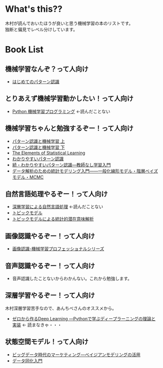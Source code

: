 # What's this??
木村が読んでおいたほうが良いと思う機械学習の本のリストです。<br/>
独断と偏見でレベル分けしています。

# Book List
## 機械学習なんぞ？って人向け
- [はじめてのパターン認識](https://www.amazon.co.jp/%E3%81%AF%E3%81%98%E3%82%81%E3%81%A6%E3%81%AE%E3%83%91%E3%82%BF%E3%83%BC%E3%83%B3%E8%AA%8D%E8%AD%98-%E5%B9%B3%E4%BA%95-%E6%9C%89%E4%B8%89/dp/4627849710/ref=pd_lpo_sbs_14_img_1?_encoding=UTF8&psc=1&refRID=MNCJK39E0VVNPN45C1RB)

## とりあえず機械学習動かしたい！って人向け
- [Python 機械学習プログラミング](https://www.amazon.co.jp/Python-%E6%A9%9F%E6%A2%B0%E5%AD%A6%E7%BF%92%E3%83%97%E3%83%AD%E3%82%B0%E3%83%A9%E3%83%9F%E3%83%B3%E3%82%B0-%E9%81%94%E4%BA%BA%E3%83%87%E3%83%BC%E3%82%BF%E3%82%B5%E3%82%A4%E3%82%A8%E3%83%B3%E3%83%86%E3%82%A3%E3%82%B9%E3%83%88%E3%81%AB%E3%82%88%E3%82%8B%E7%90%86%E8%AB%96%E3%81%A8%E5%AE%9F%E8%B7%B5-impress-gear/dp/4295003379/ref=sr_1_4?s=books&ie=UTF8&qid=1541411283&sr=1-4&keywords=%E6%A9%9F%E6%A2%B0%E5%AD%A6%E7%BF%92) <-読んだことない

## 機械学習ちゃんと勉強するぞー！って人向け
- [パターン認識と機械学習 上](https://www.amazon.co.jp/%E3%83%91%E3%82%BF%E3%83%BC%E3%83%B3%E8%AA%8D%E8%AD%98%E3%81%A8%E6%A9%9F%E6%A2%B0%E5%AD%A6%E7%BF%92-%E4%B8%8A-C-M-%E3%83%93%E3%82%B7%E3%83%A7%E3%83%83%E3%83%97/dp/4621061224/ref=sr_1_3?s=books&ie=UTF8&qid=1541411283&sr=1-3&keywords=%E6%A9%9F%E6%A2%B0%E5%AD%A6%E7%BF%92)
- [パターン認識と機械学習 下](https://www.amazon.co.jp/%E3%83%91%E3%82%BF%E3%83%BC%E3%83%B3%E8%AA%8D%E8%AD%98%E3%81%A8%E6%A9%9F%E6%A2%B0%E5%AD%A6%E7%BF%92-%E4%B8%8B-%E3%83%99%E3%82%A4%E3%82%BA%E7%90%86%E8%AB%96%E3%81%AB%E3%82%88%E3%82%8B%E7%B5%B1%E8%A8%88%E7%9A%84%E4%BA%88%E6%B8%AC-C-M-%E3%83%93%E3%82%B7%E3%83%A7%E3%83%83%E3%83%97/dp/4621061240/ref=pd_bxgy_14_img_2?_encoding=UTF8&pd_rd_i=4621061240&pd_rd_r=e6cd40aa-e0df-11e8-afc8-19cdea3ec1a8&pd_rd_w=rX5qy&pd_rd_wg=6yeEt&pf_rd_i=desktop-dp-sims&pf_rd_m=AN1VRQENFRJN5&pf_rd_p=a4de75e6-d8f7-4a34-bd69-503ea4866e6c&pf_rd_r=D4DFWTSFXB8ZXM31DX9S&pf_rd_s=desktop-dp-sims&pf_rd_t=40701&psc=1&refRID=D4DFWTSFXB8ZXM31DX9S)
- [The Elements of Statistical Learning](https://web.stanford.edu/~hastie/Papers/ESLII.pdf)
- [わかりやすいパターン認識](https://www.amazon.co.jp/%E3%82%8F%E3%81%8B%E3%82%8A%E3%82%84%E3%81%99%E3%81%84%E3%83%91%E3%82%BF%E3%83%BC%E3%83%B3%E8%AA%8D%E8%AD%98-%E7%9F%B3%E4%BA%95-%E5%81%A5%E4%B8%80%E9%83%8E/dp/4274131491/ref=pd_bxgy_14_img_2?_encoding=UTF8&pd_rd_i=4274131491&pd_rd_r=7eb0eb4c-e0e0-11e8-a74a-11cb475c3fb9&pd_rd_w=AdOii&pd_rd_wg=Nhshk&pf_rd_i=desktop-dp-sims&pf_rd_m=AN1VRQENFRJN5&pf_rd_p=a4de75e6-d8f7-4a34-bd69-503ea4866e6c&pf_rd_r=MNCJK39E0VVNPN45C1RB&pf_rd_s=desktop-dp-sims&pf_rd_t=40701&psc=1&refRID=MNCJK39E0VVNPN45C1RB)
- [続・わかりやすいパターン認識―教師なし学習入門](https://www.amazon.co.jp/%E7%B6%9A%E3%83%BB%E3%82%8F%E3%81%8B%E3%82%8A%E3%82%84%E3%81%99%E3%81%84%E3%83%91%E3%82%BF%E3%83%BC%E3%83%B3%E8%AA%8D%E8%AD%98%E2%80%95%E6%95%99%E5%B8%AB%E3%81%AA%E3%81%97%E5%AD%A6%E7%BF%92%E5%85%A5%E9%96%80%E2%80%95-%E7%9F%B3%E4%BA%95-%E5%81%A5%E4%B8%80%E9%83%8E/dp/427421530X)
- [データ解析のための統計モデリング入門――一般化線形モデル・階層ベイズモデル・MCMC](https://www.amazon.co.jp/%E3%83%87%E3%83%BC%E3%82%BF%E8%A7%A3%E6%9E%90%E3%81%AE%E3%81%9F%E3%82%81%E3%81%AE%E7%B5%B1%E8%A8%88%E3%83%A2%E3%83%87%E3%83%AA%E3%83%B3%E3%82%B0%E5%85%A5%E9%96%80%E2%80%95%E2%80%95%E4%B8%80%E8%88%AC%E5%8C%96%E7%B7%9A%E5%BD%A2%E3%83%A2%E3%83%87%E3%83%AB%E3%83%BB%E9%9A%8E%E5%B1%A4%E3%83%99%E3%82%A4%E3%82%BA%E3%83%A2%E3%83%87%E3%83%AB%E3%83%BBMCMC-%E7%A2%BA%E7%8E%87%E3%81%A8%E6%83%85%E5%A0%B1%E3%81%AE%E7%A7%91%E5%AD%A6-%E4%B9%85%E4%BF%9D-%E6%8B%93%E5%BC%A5/dp/400006973X/ref=pd_sbs_14_1?_encoding=UTF8&pd_rd_i=400006973X&pd_rd_r=b9e7ea98-e0e0-11e8-8fec-dbcea41f13f4&pd_rd_w=jyauJ&pd_rd_wg=V7PMz&pf_rd_i=desktop-dp-sims&pf_rd_m=AN1VRQENFRJN5&pf_rd_p=cda7018a-662b-401f-9c16-bd4ec317039e&pf_rd_r=FC0ZYHQ48Z790ZXZD8F9&pf_rd_s=desktop-dp-sims&pf_rd_t=40701&psc=1&refRID=FC0ZYHQ48Z790ZXZD8F9)

## 自然言語処理やるぞー！って人向け
- [深層学習による自然言語処理](https://www.amazon.co.jp/%E6%B7%B1%E5%B1%A4%E5%AD%A6%E7%BF%92%E3%81%AB%E3%82%88%E3%82%8B%E8%87%AA%E7%84%B6%E8%A8%80%E8%AA%9E%E5%87%A6%E7%90%86-%E6%A9%9F%E6%A2%B0%E5%AD%A6%E7%BF%92%E3%83%97%E3%83%AD%E3%83%95%E3%82%A7%E3%83%83%E3%82%B7%E3%83%A7%E3%83%8A%E3%83%AB%E3%82%B7%E3%83%AA%E3%83%BC%E3%82%BA-%E5%9D%AA%E4%BA%95-%E7%A5%90%E5%A4%AA/dp/4061529242/ref=pd_bxgy_14_img_3?_encoding=UTF8&pd_rd_i=4061529242&pd_rd_r=ca1d8072-e0df-11e8-a3f6-416d58d0d1f8&pd_rd_w=Uesoz&pd_rd_wg=z2Ud0&pf_rd_i=desktop-dp-sims&pf_rd_m=AN1VRQENFRJN5&pf_rd_p=a4de75e6-d8f7-4a34-bd69-503ea4866e6c&pf_rd_r=Q6C3EB7JKZGJ7SFV8YDN&pf_rd_s=desktop-dp-sims&pf_rd_t=40701&psc=1&refRID=Q6C3EB7JKZGJ7SFV8YDN) <-読んだことない
- [トピックモデル](https://www.amazon.co.jp/%E3%83%88%E3%83%94%E3%83%83%E3%82%AF%E3%83%A2%E3%83%87%E3%83%AB-%E6%A9%9F%E6%A2%B0%E5%AD%A6%E7%BF%92%E3%83%97%E3%83%AD%E3%83%95%E3%82%A7%E3%83%83%E3%82%B7%E3%83%A7%E3%83%8A%E3%83%AB%E3%82%B7%E3%83%AA%E3%83%BC%E3%82%BA-%E5%B2%A9%E7%94%B0-%E5%85%B7%E6%B2%BB/dp/4061529048/ref=pd_sbs_14_2?_encoding=UTF8&pd_rd_i=4061529048&pd_rd_r=bad63827-e0df-11e8-afc8-19cdea3ec1a8&pd_rd_w=LgxLx&pd_rd_wg=G23US&pf_rd_i=desktop-dp-sims&pf_rd_m=AN1VRQENFRJN5&pf_rd_p=cda7018a-662b-401f-9c16-bd4ec317039e&pf_rd_r=G4215FWQZHK6K11M8VEB&pf_rd_s=desktop-dp-sims&pf_rd_t=40701&psc=1&refRID=G4215FWQZHK6K11M8VEB)
- [トピックモデルによる統計的潜在意味解析](https://www.amazon.co.jp/%E3%83%88%E3%83%94%E3%83%83%E3%82%AF%E3%83%A2%E3%83%87%E3%83%AB%E3%81%AB%E3%82%88%E3%82%8B%E7%B5%B1%E8%A8%88%E7%9A%84%E6%BD%9C%E5%9C%A8%E6%84%8F%E5%91%B3%E8%A7%A3%E6%9E%90-%E8%87%AA%E7%84%B6%E8%A8%80%E8%AA%9E%E5%87%A6%E7%90%86%E3%82%B7%E3%83%AA%E3%83%BC%E3%82%BA-%E4%BD%90%E8%97%A4%E4%B8%80%E8%AA%A0/dp/4339027588/ref=pd_sim_14_8?_encoding=UTF8&pd_rd_i=4339027588&pd_rd_r=b2f85cb6-e0df-11e8-9a74-157f153e26c6&pd_rd_w=JUEqx&pd_rd_wg=d5Yr0&pf_rd_i=desktop-dp-sims&pf_rd_m=AN1VRQENFRJN5&pf_rd_p=68cfebef-f8b4-4691-9d72-a10f0956615a&pf_rd_r=M32W3G7FVASNZBC27PVW&pf_rd_s=desktop-dp-sims&pf_rd_t=40701&psc=1&refRID=M32W3G7FVASNZBC27PVW)

## 画像認識やるぞー！って人向け
- [画像認識-機械学習プロフェッショナルシリーズ](https://www.amazon.co.jp/画像認識-機械学習プロフェッショナルシリーズ-原田-達也/dp/4061529129/ref=sr_1_2?s=books&ie=UTF8&qid=1541405756&sr=1-2&keywords=画像処理)

## 音声認識やるぞー！って人向け
- 音声認識したことないからわかんない。これから勉強します。

## 深層学習やるぞー！って人向け
木村深層学習苦手なので、あんちべさんのオススメから。
- [ゼロから作るDeep Learning ―Pythonで学ぶディープラーニングの理論と実装](https://www.amazon.co.jp/ゼロから作るDeep-Learning-―Pythonで学ぶディープラーニングの理論と実装-斎藤-康毅/dp/4873117585/ref=sr_1_5?s=books&ie=UTF8&qid=1541404868&sr=1-5&keywords=機械学習) <- 読まなきゃ・・・

## 状態空間モデル！って人向け
- [ビッグデータ時代のマーケティング―ベイジアンモデリングの活用](https://www.amazon.co.jp/%E3%83%93%E3%83%83%E3%82%B0%E3%83%87%E3%83%BC%E3%82%BF%E6%99%82%E4%BB%A3%E3%81%AE%E3%83%9E%E3%83%BC%E3%82%B1%E3%83%86%E3%82%A3%E3%83%B3%E3%82%B0%E2%80%95%E3%83%99%E3%82%A4%E3%82%B8%E3%82%A2%E3%83%B3%E3%83%A2%E3%83%87%E3%83%AA%E3%83%B3%E3%82%B0%E3%81%AE%E6%B4%BB%E7%94%A8-%EF%BC%AB%EF%BC%B3%E7%A4%BE%E4%BC%9A%E7%A7%91%E5%AD%A6%E5%B0%82%E9%96%80%E6%9B%B8-%E4%BD%90%E8%97%A4%E5%BF%A0%E5%BD%A6-ebook/dp/B00MOYKHI0/ref=sr_1_1?s=books&ie=UTF8&qid=1541411904&sr=1-1&keywords=%E3%83%93%E3%83%83%E3%82%B0%E3%83%87%E3%83%BC%E3%82%BF%E6%99%82%E4%BB%A3%E3%81%AE%E3%83%9E%E3%83%BC%E3%82%B1%E3%83%86%E3%82%A3%E3%83%B3%E3%82%B0)
- [データ同化入門](https://www.amazon.co.jp/%E3%83%87%E3%83%BC%E3%82%BF%E5%90%8C%E5%8C%96%E5%85%A5%E9%96%80-%E4%BA%88%E6%B8%AC%E3%81%A8%E7%99%BA%E8%A6%8B%E3%81%AE%E7%A7%91%E5%AD%A6-%E6%A8%8B%E5%8F%A3-%E7%9F%A5%E4%B9%8B/dp/4254127863/ref=sr_1_3?s=books&ie=UTF8&qid=1541411940&sr=1-3&keywords=%E7%B2%92%E5%AD%90%E3%83%95%E3%82%A3%E3%83%AB%E3%82%BF)